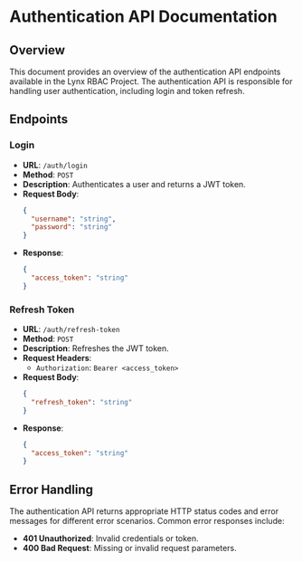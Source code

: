 # Authentication API Documentation

## Overview

This document provides an overview of the authentication API endpoints available in the Lynx RBAC Project. The authentication API is responsible for handling user authentication, including login and token refresh.

## Endpoints

### Login

- **URL**: `/auth/login`
- **Method**: `POST`
- **Description**: Authenticates a user and returns a JWT token.
- **Request Body**:
  ```json
  {
    "username": "string",
    "password": "string"
  }
  ```
- **Response**:
  ```json
  {
    "access_token": "string"
  }
  ```

### Refresh Token

- **URL**: `/auth/refresh-token`
- **Method**: `POST`
- **Description**: Refreshes the JWT token.
- **Request Headers**:
  - `Authorization`: `Bearer <access_token>`
- **Request Body**:
  ```json
  {
    "refresh_token": "string"
  }
  ```
- **Response**:
  ```json
  {
    "access_token": "string"
  }
  ```

## Error Handling

The authentication API returns appropriate HTTP status codes and error messages for different error scenarios. Common error responses include:

- **401 Unauthorized**: Invalid credentials or token.
- **400 Bad Request**: Missing or invalid request parameters.
